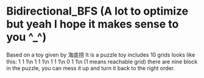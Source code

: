 # Bidirectional_BFS (A lot to optimize but yeah I hope it makes sense to you ^_^)
Based on a toy given by 海底捞
It is a puzzle toy includes 10 grids looks like this:
1 1 1\n
1 1 1\n
1 1 1\n
0 1 1\n
(1 means reachable grid)
there are nine block in the puzzle, you can mess it up and turn it back to the right order.
